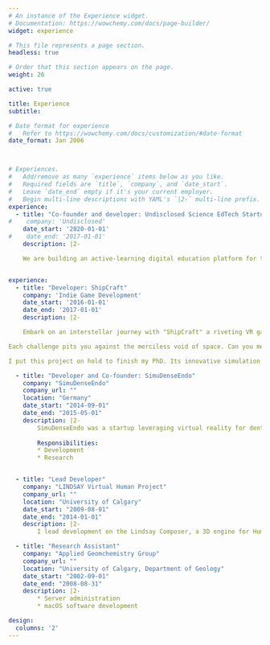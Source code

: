 ```yaml
---
# An instance of the Experience widget.
# Documentation: https://wowchemy.com/docs/page-builder/
widget: experience

# This file represents a page section.
headless: true

# Order that this section appears on the page.
weight: 26

active: true

title: Experience
subtitle: 

# Date format for experience
#   Refer to https://wowchemy.com/docs/customization/#date-format
date_format: Jan 2006



# Experiences.
#   Add/remove as many `experience` items below as you like.
#   Required fields are `title`, `company`, and `date_start`.
#   Leave `date_end` empty if it's your current employer.
#   Begin multi-line descriptions with YAML's `|2-` multi-line prefix.
experience:
  - title: "Co-founder and developer: Undisclosed Science EdTech Startup"
#    company: 'Undisclosed'
    date_start: '2020-01-01'
#    date_end: '2017-01-01'
    description: |2-

    We are building an active-learning digital education platform for the life sciences; immerse, interact and explore. Find [more information here]({{< ref "/mesoscale/mesoscale/index.md" >}}) and follow our progress on [Twitter](https://twitter.com/timd_ca). 


experience:
  - title: "Developer: ShipCraft"
    company: 'Indie Game Development'
    date_start: '2016-01-01'
    date_end: '2017-01-01'
    description: |2-

    Embark on an interstellar journey with "ShipCraft" a riveting VR game where you engineer intricate spacecraft. You'll wield cutting-edge CAD tools in virtual reality, crafting spaceships right down to the engine's fuel flow rates.

Each challenge pits you against the merciless void of space. Can you mend a malfunctioning ship hurtling toward a gas giant?

I put this project on hold to finish my PhD. Its innovative simulation and VR crafting technology lay the groundwork for my LifeBrush system. 

  - title: "Developer and Co-founder: SimuDenseEndo"
    company: "SimuDenseEndo"
    company_url: ""
    location: "Germany"
    date_start: "2014-09-01"
    date_end: "2015-05-01"
    description: |2-
        SimuDenseEndo was a startup leveraging virtual reality for dental surgery training. We developed innovative realtime pysics models, interaction and rendering technology to train dental surgeons on a variety of procedures.
           
        Responsibilities:        
        * Development
        * Research


  - title: "Lead Developer"
    company: "LINDSAY Virtual Human Project"
    company_url: ""
    location: "University of Calgary"
    date_start: "2009-08-01"
    date_end: "2014-01-01"
    description: |2-
        I lead development on the Lindsay Composer, a 3D engine for Human pysiology and anatomy education.

  - title: "Research Assistant"
    company: "Applied Geomchemistry Group"
    company_url: ""
    location: "University of Calgary, Department of Geology"
    date_start: "2002-09-01"
    date_end: "2008-08-31"
    description: |2-
        * Server administration 
        * macOS software development

design:
  columns: '2'
---
```

